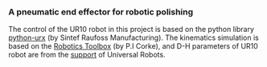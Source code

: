 ### A pneumatic end effector for robotic polishing
The control of the UR10 robot in this project is based on the python library [python-urx](https://github.com/SintefManufacturing/python-urx) (by Sintef Raufoss Manufacturing). The kinematics simulation is based on the [Robotics Toolbox](https://github.com/petercorke/robotics-toolbox-matlab) (by P.I Corke), and D-H parameters of UR10 robot are from the [support](https://www.universal-robots.com/how-tos-and-faqs/faq/ur-faq/parameters-for-calculations-of-kinematics-and-dynamics-45257/) of Universal Robots.
